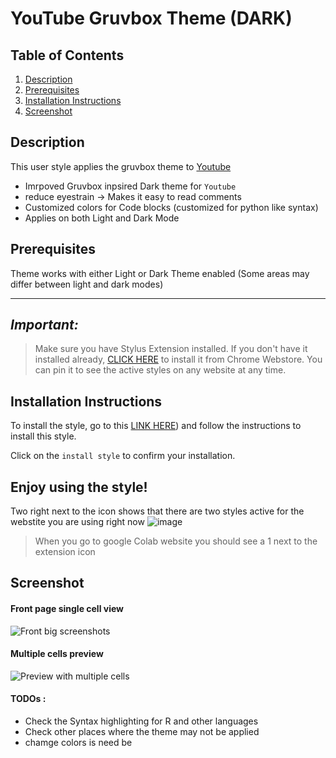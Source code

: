 # YouTube Gruvbox Theme (DARK) 


## Table of Contents
1. [Description](#description)
2. [Prerequisites](#Pre)
3. [Installation Instructions](#installation-instructions)
4. [Screenshot](#screenshot)

## Description <a name="description"></a>

This user style applies the  gruvbox theme to  [Youtube](https://www.youtube.com) 

- Imrpoved Gruvbox inpsired Dark theme for ``Youtube`` 
- reduce eyestrain  -> Makes it easy to read comments 
- Customized colors for Code blocks (customized for python like syntax)
- Applies on both Light and Dark Mode





## Prerequisites <a name="Pre"></a>
Theme works with either Light or Dark Theme enabled (Some areas may differ between light and dark modes)

----------------------------------------------------------------------
## _Important:_

>  Make sure you have Stylus Extension installed. If you don't have it installed already, [CLICK HERE](https://chrome.google.com/webstore/detail/stylus/clngdbkpkpeebahjckkjfobafhncgmne) to install it from Chrome Webstore. You can pin it to see the active styles on any website at any time.



## Installation Instructions <a name="installation-instructions"></a>



To install the style, go to this [LINK HERE](https://userstyles.world/style/12183/google-bard-gruvbox-dark-theme-enable-dark-mode)) and follow the instructions to install this style. 



Click on the `install style` to confirm your installation.

Enjoy using the style!
------------------------------

Two right next to the icon shows that there are two styles active for the webstite you are using right now
![image](https://github.com/bilalazh/Google-Chivo-Font-On-every-website-/assets/139261053/a0c78478-203e-48fe-a1e2-98ff0aa8fff0)

>When  you go to google Colab website you should see a 1 next to the extension icon 
## Screenshot <a name="screenshot"></a>

#### Front page single cell view 


![Front big screenshots](https://github.com/bilalazh/Goolge-Colab-GruvboxDark/assets/139261053/34d66f13-ca19-44f2-a6e8-64c45539b3df)


#### Multiple cells preview



![Preview with multiple cells](https://github.com/bilalazh/Goolge-Colab-GruvboxDark/assets/139261053/8c2502c6-f93f-4867-8290-04d7dfeaa1ed)







#### TODOs : 

- Check the Syntax highlighting for R and other languages
- Check other places where the theme may not be applied 
- chamge colors is need be 
